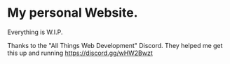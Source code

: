 # My personal Website.
Everything is W.I.P.

Thanks to the "All Things Web Development" Discord. They helped me get this up and running
https://discord.gg/wHW2Bwzt

